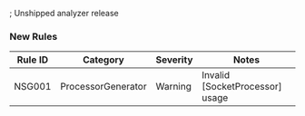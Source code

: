 ; Unshipped analyzer release

### New Rules

| Rule ID | Category             | Severity | Notes|
|---------|----------------------|----------|-------------------------------|
|  NSG001 | ProcessorGenerator   | Warning  | Invalid [SocketProcessor] usage|